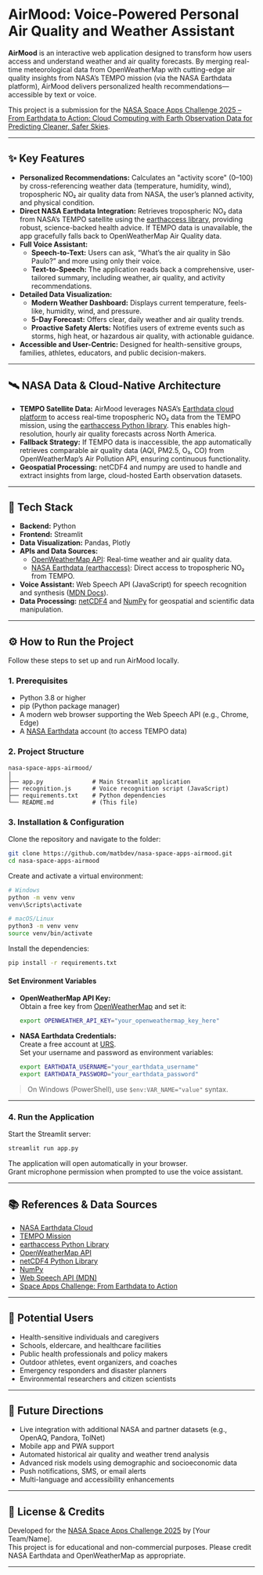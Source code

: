 # AirMood: Voice-Powered Personal Air Quality and Weather Assistant

**AirMood** is an interactive web application designed to transform how users access and understand weather and air quality forecasts. By merging real-time meteorological data from OpenWeatherMap with cutting-edge air quality insights from NASA’s TEMPO mission (via the NASA Earthdata platform), AirMood delivers personalized health recommendations—accessible by text or voice.

This project is a submission for the [NASA Space Apps Challenge 2025 – From Earthdata to Action: Cloud Computing with Earth Observation Data for Predicting Cleaner, Safer Skies](https://www.spaceappschallenge.org/2025/challenges/from-earthdata-to-action-cloud-computing-with-earth-observation-data-for-predicting-cleaner-safer-skies/?tab=details).

---

## ✨ Key Features

- **Personalized Recommendations:** Calculates an "activity score" (0–100) by cross-referencing weather data (temperature, humidity, wind), tropospheric NO₂ air quality data from NASA, the user’s planned activity, and physical condition.
- **Direct NASA Earthdata Integration:** Retrieves tropospheric NO₂ data from NASA’s TEMPO satellite using the [earthaccess library](https://nsidc.github.io/earthaccess/), providing robust, science-backed health advice. If TEMPO data is unavailable, the app gracefully falls back to OpenWeatherMap Air Quality data.
- **Full Voice Assistant:**
  - **Speech-to-Text:** Users can ask, “What’s the air quality in São Paulo?” and more using only their voice.
  - **Text-to-Speech:** The application reads back a comprehensive, user-tailored summary, including weather, air quality, and activity recommendations.
- **Detailed Data Visualization:**
  - **Modern Weather Dashboard:** Displays current temperature, feels-like, humidity, wind, and pressure.
  - **5-Day Forecast:** Offers clear, daily weather and air quality trends.
  - **Proactive Safety Alerts:** Notifies users of extreme events such as storms, high heat, or hazardous air quality, with actionable guidance.
- **Accessible and User-Centric:** Designed for health-sensitive groups, families, athletes, educators, and public decision-makers.

---

## 🛰️ NASA Data & Cloud-Native Architecture

- **TEMPO Satellite Data:** AirMood leverages NASA’s [Earthdata cloud platform](https://earthdata.nasa.gov/) to access real-time tropospheric NO₂ data from the TEMPO mission, using the [earthaccess Python library](https://nsidc.github.io/earthaccess/). This enables high-resolution, hourly air quality forecasts across North America.
- **Fallback Strategy:** If TEMPO data is inaccessible, the app automatically retrieves comparable air quality data (AQI, PM2.5, O₃, CO) from OpenWeatherMap’s Air Pollution API, ensuring continuous functionality.
- **Geospatial Processing:** netCDF4 and numpy are used to handle and extract insights from large, cloud-hosted Earth observation datasets.

---

## 🚀 Tech Stack

- **Backend:** Python
- **Frontend:** Streamlit
- **Data Visualization:** Pandas, Plotly
- **APIs and Data Sources:**
  - [OpenWeatherMap API](https://openweathermap.org/api): Real-time weather and air quality data.
  - [NASA Earthdata (earthaccess)](https://earthdata.nasa.gov/): Direct access to tropospheric NO₂ from TEMPO.
- **Voice Assistant:** Web Speech API (JavaScript) for speech recognition and synthesis ([MDN Docs](https://developer.mozilla.org/en-US/docs/Web/API/Web_Speech_API)).
- **Data Processing:** [netCDF4](https://unidata.github.io/netcdf4-python/) and [NumPy](https://numpy.org/) for geospatial and scientific data manipulation.

---

## ⚙️ How to Run the Project

Follow these steps to set up and run AirMood locally.

### 1. Prerequisites

- Python 3.8 or higher
- pip (Python package manager)
- A modern web browser supporting the Web Speech API (e.g., Chrome, Edge)
- A [NASA Earthdata](https://urs.earthdata.nasa.gov/) account (to access TEMPO data)

### 2. Project Structure

```
nasa-space-apps-airmood/
│
├── app.py              # Main Streamlit application
├── recognition.js      # Voice recognition script (JavaScript)
├── requirements.txt    # Python dependencies
└── README.md           # (This file)
```

### 3. Installation & Configuration

Clone the repository and navigate to the folder:

```bash
git clone https://github.com/matbdev/nasa-space-apps-airmood.git
cd nasa-space-apps-airmood
```

Create and activate a virtual environment:

```bash
# Windows
python -m venv venv
venv\Scripts\activate

# macOS/Linux
python3 -m venv venv
source venv/bin/activate
```

Install the dependencies:

```bash
pip install -r requirements.txt
```

#### Set Environment Variables

- **OpenWeatherMap API Key:**  
  Obtain a free key from [OpenWeatherMap](https://openweathermap.org/api) and set it:
  ```bash
  export OPENWEATHER_API_KEY="your_openweathermap_key_here"
  ```
- **NASA Earthdata Credentials:**  
  Create a free account at [URS](https://urs.earthdata.nasa.gov/).  
  Set your username and password as environment variables:
  ```bash
  export EARTHDATA_USERNAME="your_earthdata_username"
  export EARTHDATA_PASSWORD="your_earthdata_password"
  ```

> On Windows (PowerShell), use `$env:VAR_NAME="value"` syntax.

---

### 4. Run the Application

Start the Streamlit server:

```bash
streamlit run app.py
```

The application will open automatically in your browser.  
Grant microphone permission when prompted to use the voice assistant.

---

## 📚 References & Data Sources

- [NASA Earthdata Cloud](https://earthdata.nasa.gov/)
- [TEMPO Mission](https://tempo.si.edu/)
- [earthaccess Python Library](https://nsidc.github.io/earthaccess/)
- [OpenWeatherMap API](https://openweathermap.org/api)
- [netCDF4 Python Library](https://unidata.github.io/netcdf4-python/)
- [NumPy](https://numpy.org/)
- [Web Speech API (MDN)](https://developer.mozilla.org/en-US/docs/Web/API/Web_Speech_API)
- [Space Apps Challenge: From Earthdata to Action](https://www.spaceappschallenge.org/2025/challenges/from-earthdata-to-action-cloud-computing-with-earth-observation-data-for-predicting-cleaner-safer-skies/?tab=details)

---

## 👥 Potential Users

- Health-sensitive individuals and caregivers
- Schools, eldercare, and healthcare facilities
- Public health professionals and policy makers
- Outdoor athletes, event organizers, and coaches
- Emergency responders and disaster planners
- Environmental researchers and citizen scientists

---

## 🌟 Future Directions

- Live integration with additional NASA and partner datasets (e.g., OpenAQ, Pandora, TolNet)
- Mobile app and PWA support
- Automated historical air quality and weather trend analysis
- Advanced risk models using demographic and socioeconomic data
- Push notifications, SMS, or email alerts
- Multi-language and accessibility enhancements

---

## 📢 License & Credits

Developed for the [NASA Space Apps Challenge 2025](https://www.spaceappschallenge.org/2025/challenges/from-earthdata-to-action-cloud-computing-with-earth-observation-data-for-predicting-cleaner-safer-skies/?tab=details) by [Your Team/Name].  
This project is for educational and non-commercial purposes. Please credit NASA Earthdata and OpenWeatherMap as appropriate.

---
